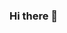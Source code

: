 ### Hi there 👋

<div>
  <a href="https://github.com/joaovtfor"
  <img height="200px" src="https://github-readme-stats.vercel.app/api/top-langs/?username=joaovtfor&hide_progress=true"
  <img height="200px" src="https://github-readme-stats.vercel.app/api?username=joaovtfor"
</div>  
